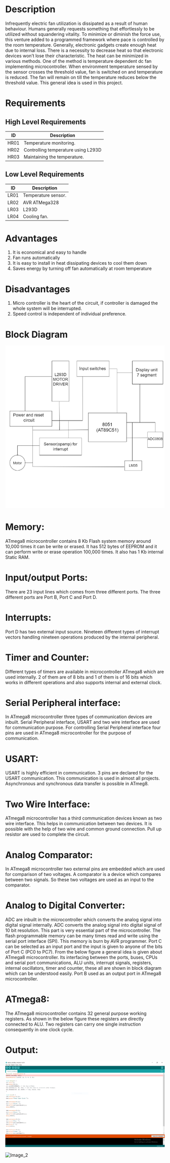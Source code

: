 # Description
   Infrequently electric fan utilization is dissipated as a result of human behaviour. Humans generally requests something that effortlessly to be utilized without squandering vitality. To minimize or diminish the force use, this venture added to a programmed framework where pace is controlled by the room temperature.
   Generally, electronic gadgets create enough heat due to internal loss. There is a necessity to decrease heat so that electronic devices won’t lose their characteristic. The heat can be minimized in various methods. One of the method is temperature dependent dc fan implementing microcontroller. When environment temperature sensed by the sensor crosses the threshold value, fan is switched on and temperature is reduced. The fan will remain on till the temperature reduces below the threshold value. This general idea is used in this project.

# Requirements
## High Level Requirements
| ID | Description | 
| --- | --- | 
| HR01 | Temperature monitoring.  | 
| HR02 | Controlling temperature using L293D | 
| HR03 | Maintaining the temperature. | 

## Low Level Requirements
| ID | Description | 
| --- | --- | 
| LR01 | Temperature sensor. | 
| LR02 | AVR ATMega328 | 
| LR03 | L293D | 
| LR04 | Cooling fan. | 

# Advantages
1. It is economical and easy to handle
2. Fan runs automatically
3. It is easy to install in heat dissipating devices to cool them down
4. Saves energy by turning off fan automatically at room temperature

# Disadvantages
1. Micro controller is the heart of the circuit, if controller is damaged the whole system will be interrupted.
2. Speed control is independent of individual preference.

# Block Diagram
![BlockDiagram](https://github.com/nithin210/M2-EmbSys/blob/c58d8c9c9c4622ed30df9f080114df4628614329/Project/5_Report/BlockDiagram.jpeg)

# Memory: 
ATmega8 microcontroller contains 8 Kb Flash system memory around 10,000 times it can be write or 
erased.
It has 512 bytes of EEPROM and it can perform write or erase operation 100,000 times.
It also has 1 Kb internal Static RAM.

# Input/output Ports:
There are 23 input lines which comes from three different ports. The three different ports are Port B, Port 
C and Port D.

# Interrupts:
Port D has two external input source. Nineteen different types of interrupt vectors handling nineteen 
operations produced by the internal peripheral.

# Timer and Counter:
Different types of timers are available in microcontroller ATmega8 which are used internally. 2 of them 
are of 8 bits and 1 of them is of 16 bits which works in different operations and also supports internal 
and external clock.

# Serial Peripheral interface:
In ATmega8 microcontroller three types of communication devices are inbuilt. Serial Peripheral 
interface, USART and two wire interface are used for communication purpose. For controlling Serial 
Peripheral interface four pins are used in ATmega8 microcontroller for the purpose of communication.

# USART:
USART is highly efficient in communication. 3 pins are declared for the USART communication. This 
communication is used in almost all projects. Asynchronous and synchronous data transfer is possible in 
ATmeg8.

# Two Wire Interface:
ATmega8 microcontroller has a third communication devices known as two wire interface. This helps in
communication between two devices. It is possible with the help of two wire and common ground 
connection. Pull up resistor are used to complete the circuit.

# Analog Comparator:
In ATmega8 microcontroller two external pins are embedded which are used for comparison of two 
voltages. A comparator is a device which compares between two signals. So these two voltages are used 
as an input to the comparator.

# Analog to Digital Converter:
ADC are inbuilt in the microcontroller which converts the analog signal into digital signal internally. 
ADC converts the analog signal into digital signal of 10 bit resolution. This part is very essential part of 
the microcontroller.
The flash programmable memory can be many times read and write using the serial port interface (SPI). 
This memory is burn by AVR programmer. Port C can be selected as an input port and the input is given 
to anyone of the bits of Port C (PC0 to PC7). 
From the below figure a general idea is given about ATmega8 microcontroller. Its interfacing between
the ports, buses, CPUs and serial port communications, ALU units, interrupt signals, registers, internal 
oscillators, timer and counter, these all are shown in block diagram which can be understood easily. Port 
B used as an output port in ATmega8 microcontroller.

# ATmega8:
The ATmega8 microcontroller contains 32 general purpose working registers. As shown in the below 
figure these registers are directly connected to ALU. Two registers can carry one single instruction
consequently in one clock cycle.

# Output:
![Image_1](https://github.com/nithin210/M2-EmbSys/blob/5960f57a232b1cb8739e373e06ad361a4987e1d0/Project/5_Report/Image_1.PNG)

![Image_2]()
